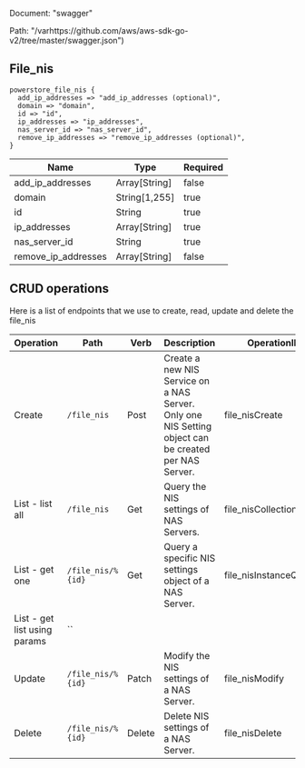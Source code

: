 Document: "swagger"


Path: "/varhttps://github.com/aws/aws-sdk-go-v2/tree/master/swagger.json")

## File_nis



```puppet
powerstore_file_nis {
  add_ip_addresses => "add_ip_addresses (optional)",
  domain => "domain",
  id => "id",
  ip_addresses => "ip_addresses",
  nas_server_id => "nas_server_id",
  remove_ip_addresses => "remove_ip_addresses (optional)",
}
```

| Name        | Type           | Required       |
| ------------- | ------------- | ------------- |
|add_ip_addresses | Array[String] | false |
|domain | String[1,255] | true |
|id | String | true |
|ip_addresses | Array[String] | true |
|nas_server_id | String | true |
|remove_ip_addresses | Array[String] | false |



## CRUD operations

Here is a list of endpoints that we use to create, read, update and delete the file_nis

| Operation | Path | Verb | Description | OperationID |
| ------------- | ------------- | ------------- | ------------- | ------------- |
|Create|`/file_nis`|Post|Create a new NIS Service on a NAS Server. Only one NIS Setting object can be created per NAS Server.|file_nisCreate|
|List - list all|`/file_nis`|Get|Query the NIS settings of NAS Servers.|file_nisCollectionQuery|
|List - get one|`/file_nis/%{id}`|Get|Query a specific NIS settings object of a NAS Server.|file_nisInstanceQuery|
|List - get list using params|``||||
|Update|`/file_nis/%{id}`|Patch|Modify the NIS settings of a NAS Server.|file_nisModify|
|Delete|`/file_nis/%{id}`|Delete|Delete NIS settings of a NAS Server.|file_nisDelete|
